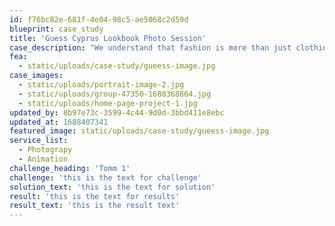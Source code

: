 ```yaml
---
id: f76bc82e-681f-4e04-98c5-ae5068c2d59d
blueprint: case_study
title: 'Guess Cyprus Lookbook Photo Session'
case_description: "We understand that fashion is more than just clothing; it's an art form, a means of self-expression, and a reflection of individuality."
fea:
  - static/uploads/case-study/gueess-image.jpg
case_images:
  - static/uploads/portrait-image-2.jpg
  - static/uploads/group-47350-1688368864.jpg
  - static/uploads/home-page-project-1.jpg
updated_by: 8b97e73c-3599-4c44-9d0d-3bbd411e8ebc
updated_at: 1688407341
featured_image: static/uploads/case-study/gueess-image.jpg
service_list:
  - Photograpy
  - Animation
challenge_heading: 'Tomm 1'
challenge: 'this is the text for challenge'
solution_text: 'this is the text for solution'
result: 'this is the text for results'
result_text: 'this is the result text'
---
```

